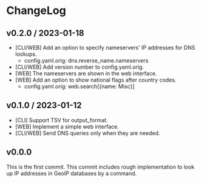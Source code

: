 # ChangeLog

## v0.2.0 / 2023-01-18

- [CLI/WEB] Add an option to specify nameservers' IP addresses for DNS lookups.
    - config.yaml.orig: dns.reverse_name.nameservers
- [CLI/WEB] Add version number to config.yaml.orig.
- [WEB] The nameservers are shown in the web interface.
- [WEB] Add an option to show national flags after country codes.
    - config.yaml.orig: web.search[{name: Misc}]


## v0.1.0 / 2023-01-12

- [CLI] Support TSV for output_format.
- [WEB] Implement a simple web interface.
- [CLI/WEB] Send DNS queries only when they are needed.


## v0.0.0

This is the first commit.
This commit includes rough implementation to look up IP addresses in GeoIP
databases by a command.
